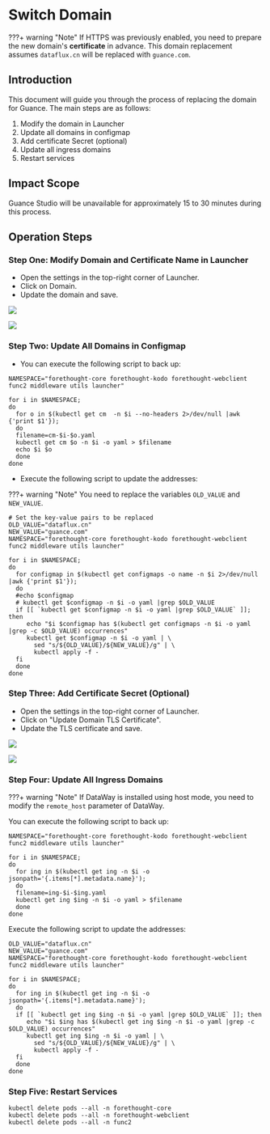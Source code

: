 # Switch Domain

???+ warning "Note"
     If HTTPS was previously enabled, you need to prepare the new domain's **certificate** in advance. This domain replacement assumes `dataflux.cn` will be replaced with `guance.com`.

## Introduction

This document will guide you through the process of replacing the domain for Guance. The main steps are as follows:

1. Modify the domain in Launcher
2. Update all domains in configmap
3. Add certificate Secret (optional)
4. Update all ingress domains
5. Restart services

## Impact Scope

Guance Studio will be unavailable for approximately 15 to 30 minutes during this process.

## Operation Steps

### Step One: Modify Domain and Certificate Name in Launcher

- Open the settings in the top-right corner of Launcher.
- Click on Domain.
- Update the domain and save.

![](img/faq-ingress-2.png)

![](img/faq-ingress-1.png)

### Step Two: Update All Domains in Configmap

- You can execute the following script to back up:

```shell
NAMESPACE="forethought-core forethought-kodo forethought-webclient func2 middleware utils launcher"

for i in $NAMESPACE;
do
  for o in $(kubectl get cm  -n $i --no-headers 2>/dev/null |awk {'print $1'});
  do
  filename=cm-$i-$o.yaml
  kubectl get cm $o -n $i -o yaml > $filename
  echo $i $o
  done
done
```

- Execute the following script to update the addresses:

???+ warning "Note"
      You need to replace the variables `OLD_VALUE` and `NEW_VALUE`.

```shell
# Set the key-value pairs to be replaced
OLD_VALUE="dataflux.cn"
NEW_VALUE="guance.com"
NAMESPACE="forethought-core forethought-kodo forethought-webclient func2 middleware utils launcher"

for i in $NAMESPACE;
do
  for configmap in $(kubectl get configmaps -o name -n $i 2>/dev/null |awk {'print $1'});
  do
  #echo $configmap
  # kubectl get $configmap -n $i -o yaml |grep $OLD_VALUE
  if [[ `kubectl get $configmap -n $i -o yaml |grep $OLD_VALUE` ]]; then
     echo "$i $configmap has $(kubectl get configmaps -n $i -o yaml |grep -c $OLD_VALUE) occurrences"
     kubectl get $configmap -n $i -o yaml | \
       sed "s/${OLD_VALUE}/${NEW_VALUE}/g" | \
       kubectl apply -f -
  fi
  done
done
```

### Step Three: Add Certificate Secret (Optional)

- Open the settings in the top-right corner of Launcher.
- Click on "Update Domain TLS Certificate".
- Update the TLS certificate and save.

![](img/faq-ssl-1.png)

![](img/faq-ssl-2.png)

### Step Four: Update All Ingress Domains
???+ warning "Note"
     If DataWay is installed using host mode, you need to modify the `remote_host` parameter of DataWay.

You can execute the following script to back up:

```shell
NAMESPACE="forethought-core forethought-kodo forethought-webclient func2 middleware utils launcher"

for i in $NAMESPACE;
do
  for ing in $(kubectl get ing -n $i -o jsonpath='{.items[*].metadata.name}');
  do
  filename=ing-$i-$ing.yaml
  kubectl get ing $ing -n $i -o yaml > $filename
  done
done
```

Execute the following script to update the addresses:

```shell
OLD_VALUE="dataflux.cn"
NEW_VALUE="guance.com"
NAMESPACE="forethought-core forethought-kodo forethought-webclient func2 middleware utils launcher"

for i in $NAMESPACE;
do
  for ing in $(kubectl get ing -n $i -o jsonpath='{.items[*].metadata.name}');
  do
  if [[ `kubectl get ing $ing -n $i -o yaml |grep $OLD_VALUE` ]]; then
     echo "$i $ing has $(kubectl get ing $ing -n $i -o yaml |grep -c $OLD_VALUE) occurrences"
     kubectl get ing $ing -n $i -o yaml | \
       sed "s/${OLD_VALUE}/${NEW_VALUE}/g" | \
       kubectl apply -f -
  fi
  done
done
```

### Step Five: Restart Services

```shell
kubectl delete pods --all -n forethought-core 
kubectl delete pods --all -n forethought-webclient  
kubectl delete pods --all -n func2
```